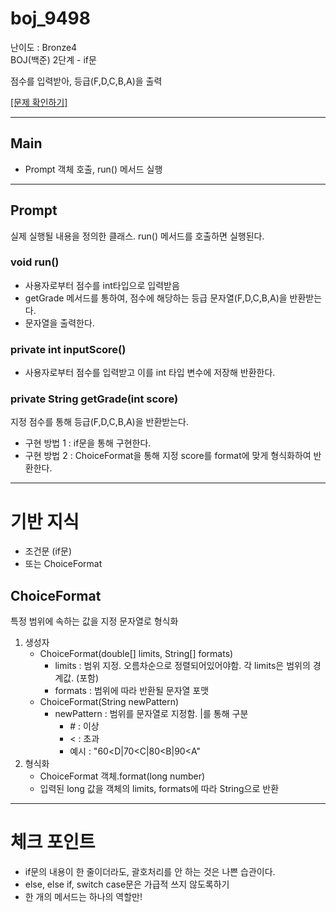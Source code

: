 # boj_9498

난이도 : Bronze4  
BOJ(백준) 2단계 - if문

점수를 입력받아, 등급(F,D,C,B,A)을 출력

[[문제 확인하기]](https://www.acmicpc.net/problem/9498)

---
## Main
- Prompt 객체 호출, run() 메서드 실행
---
## Prompt

실제 실행될 내용을 정의한 클래스. run() 메서드를 호출하면 실행된다.

### void run()
- 사용자로부터 점수를 int타입으로 입력받음
- getGrade 메서드를 통하여, 점수에 해당하는 등급 문자열(F,D,C,B,A)을 반환받는다.
- 문자열을 출력한다.

### private int inputScore()
- 사용자로부터 점수를 입력받고 이를 int 타입 변수에 저장해 반환한다.

### private String getGrade(int score)
지정 점수를 통해 등급(F,D,C,B,A)을 반환받는다.
- 구현 방법 1 : if문을 통해 구현한다.
- 구현 방법 2 : ChoiceFormat을 통해 지정 score를 format에 맞게 형식화하여 반환한다.
---
# 기반 지식
- 조건문 (if문)
- 또는 ChoiceFormat

## ChoiceFormat
특정 범위에 속하는 값을 지정 문자열로 형식화

1. 생성자
   - ChoiceFormat(double[] limits, String[] formats)
     - limits : 범위 지정. 오름차순으로 정렬되어있어야함. 각 limits은 범위의 경계값. (포함)
     - formats : 범위에 따라 반환될 문자열 포맷
   - ChoiceFormat(String newPattern)
     - newPattern : 범위를 문자열로 지정함.  |를 통해 구분
       - \# : 이상
       - < : 초과
       - 예시 : "60<D|70<C|80<B|90<A"
2. 형식화
   - ChoiceFormat 객체.format(long number)
   - 입력된 long 값을 객체의 limits, formats에 따라 String으로 반환
---
# 체크 포인트
- if문의 내용이 한 줄이더라도, 괄호처리를 안 하는 것은 나쁜 습관이다.
- else, else if, switch case문은 가급적 쓰지 않도록하기
- 한 개의 메서드는 하나의 역할만!